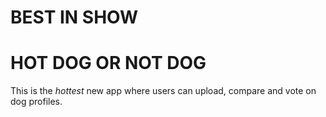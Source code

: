 # BEST IN SHOW
# HOT DOG OR NOT DOG

This is the _hottest_ new app where users can upload, compare and vote on dog profiles.
